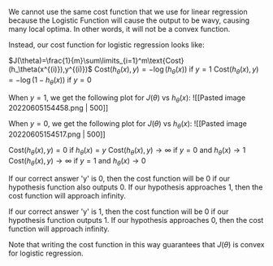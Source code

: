 We cannot use the same cost function that we use for linear regression because the Logistic Function will cause the output to be wavy, causing many local optima. In other words, it will not be a convex function.

Instead, our cost function for logistic regression looks like:

$J(\theta)=\frac{1}{m}\sum\limits_{i=1}^m\text{Cost}(h_\theta(x^{(i)}),y^{(i)})$
$\text{Cost}(h_\theta(x),y)=-\log(h_\theta(x))$ if $y=1$
$\text{Cost}(h_\theta(x),y)=-\log(1-h_\theta(x))$ if $y=0$

When $y=1$, we get the following plot for $J(\theta)$ vs $h_\theta(x)$:
![[Pasted image 20220605154458.png | 500]]

When $y=0$, we get the following plot for $J(\theta)$ vs $h_\theta(x)$:
![[Pasted image 20220605154517.png | 500]]

$\text{Cost}(h_\theta(x),y)=0$ if $h_\theta(x)=y$
$\text{Cost}(h_\theta(x),y)\rightarrow\infty$ if $y=0$ and $h_\theta(x)\rightarrow1$
$\text{Cost}(h_\theta(x),y)\rightarrow\infty$ if $y=1$ and $h_\theta(x)\rightarrow0$

If our correct answer 'y' is 0, then the cost function will be 0 if our hypothesis function also outputs 0. If our hypothesis approaches 1, then the cost function will approach infinity.

If our correct answer 'y' is 1, then the cost function will be 0 if our hypothesis function outputs 1. If our hypothesis approaches 0, then the cost function will approach infinity.

Note that writing the cost function in this way guarantees that $J(\theta)$ is convex for logistic regression.